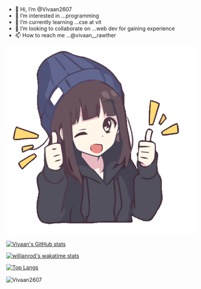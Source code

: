 - 👋 Hi, I’m @Vivaan2607
- 👀 I’m interested in ...programming
- 🌱 I’m currently learning ...cse at vit
- 💞️ I’m looking to collaborate on ...web dev for gaining experience
- 📫 How to reach me ...@vivaan__rawther


<p><img align="center" src="https://github.com/Vivaan2607/Vivaan2607/blob/main/thumbsup.gif" alt="adam-pw" /></p>


[![Vivaan's GitHub stats](https://github-readme-stats.vercel.app/api?username=Vivaan2607&show_icons=true&theme=radical)](https://github.com/Vivaan2607/github-readme-stats)


[![willianrod's wakatime stats](https://github-readme-stats.vercel.app/api/wakatime?username=Vivaan2607&theme=radical)](https://github.com/Vivaan2607/github-readme-stats)

[![Top Langs](https://github-readme-stats.vercel.app/api/top-langs/?username=Vivaan2607&theme=radical)](https://github.com/Vivaan2607/github-readme-stats)



<p><img align="center" src="https://github-readme-streak-stats.herokuapp.com/?user=Vivaan2607&theme=dark&background=0d1117&date_format=M%20j%5B%2C%20Y%5D" alt="Vivaan2607" /></p>



<!---
Vivaan2607/Vivaan2607 is a ✨ special ✨ repository because its `README.md` (this file) appears on your GitHub profile.
You can click the Preview link to take a look at your changes.
--->
